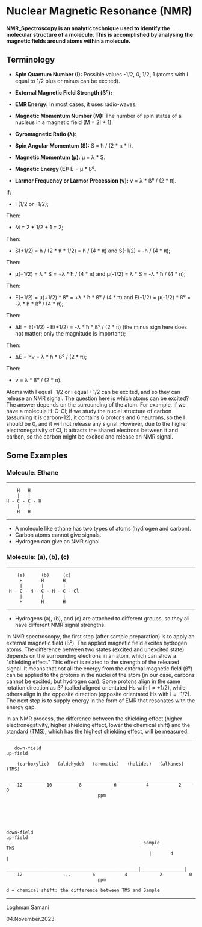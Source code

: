 # Nuclear Magnetic Resonance (NMR)

#### NMR_Spectroscopy is an analytic technique used to identify the molecular structure of a molecule. This is accomplished by analysing the magnetic fields around atoms within a molecule. 

## Terminology


- **Spin Quantum Number (I):** Possible values -1/2, 0, 1/2, 1 (atoms with I equal to 1/2 plus or minus can be excited).

- **External Magnetic Field Strength (ß⁰):**

- **EMR Energy:** In most cases, it uses radio-waves.

- **Magnetic Momentum Number (M):** The number of spin states of a nucleus in a magnetic field (M = 2I + 1).

- **Gyromagnetic Ratio (λ):**

- **Spin Angular Momentum (S):** S = ħ / (2 * π * I).

- **Magnetic Momentum (μ):** μ = λ * S.

- **Magnetic Energy (E):** E = μ * ß⁰.

- **Larmor Frequency or Larmor Precession (ν):** ν = λ * ß⁰ / (2 * π).


If:

- I (1/2 or -1/2);

Then:

- M = 2 * 1/2 + 1 = 2;

Then:

- S(+1/2) = ħ / (2 * π * 1/2) = ħ / (4 * π) and S(-1/2) = -ħ / (4 * π);

Then:

- μ(+1/2) = λ * S = +λ * ħ / (4 * π) and μ(-1/2) = λ * S = -λ * ħ / (4 * π);

Then:

- E(+1/2) = μ(+1/2) * ß⁰ = +λ * ħ * ß⁰ / (4 * π) and E(-1/2) = μ(-1/2) * ß⁰ = -λ * ħ * ß⁰ / (4 * π);

Then:

- ΔE = E(-1/2) - E(+1/2) = -λ * ħ * ß⁰ / (2 * π) (the minus sign here does not matter; only the magnitude is important);

Then:

- ΔE = ħν = λ * ħ * ß⁰ / (2 * π);

Then:

- ν = λ * ß⁰ / (2 * π).

Atoms with I equal -1/2 or I equal +1/2 can be excited, and so they can release an NMR signal. The question here is which atoms can be excited? The answer depends on the surrounding of the atom. For example, if we have a molecule H-C-Cl; if we study the nuclei structure of carbon (assuming it is carbon-12), it contains 6 protons and 6 neutrons, so the I should be 0, and it will not release any signal. However, due to the higher electronegativity of Cl, it attracts the shared electrons between it and carbon, so the carbon might be excited and release an NMR signal.

## Some Examples

### Molecule: Ethane



---------------------

        H   H
        |   |
    H - C - C - H
        |   |
        H   H

---------------------

- A molecule like ethane has two types of atoms (hydrogen and carbon).
- Carbon atoms cannot give signals.
- Hydrogen can give an NMR signal.


### Molecule: (a), (b), (c)

---------------------------------

        (a)      (b)     (c)
         H       H       H
         |       |       |
     H - C - H - C - H - C - Cl
         |       |       |
         H       H       H

---------------------------------

- Hydrogens (a), (b), and (c) are attached to different groups, so they all have different NMR signal strengths.

In NMR spectroscopy, the first step (after sample preparation) is to apply an external magnetic field (ß⁰). The applied magnetic field excites hydrogen atoms. The difference between two states (excited and unexcited state) depends on the surrounding electrons in an atom, which can show a "shielding effect." This effect is related to the strength of the released signal. It means that not all the energy from the external magnetic field (ß⁰) can be applied to the protons in the nuclei of the atom (in our case, carbons cannot be excited, but hydrogen can). Some protons align in the same rotation direction as ß⁰ (called aligned orientated Hs with I = +1/2), while others align in the opposite direction (opposite orientated Hs with I = -1/2). The next step is to supply energy in the form of EMR that resonates with the energy gap.

In an NMR process, the difference between the shielding effect (higher electronegativity, higher shielding effect, lower the chemical shift) and the standard (TMS), which has the highest shielding effect, will be measured.

-----------------------------------------------------------------------------------------------

                                    
                                       
       down-field                                                        up-field
                                                                   
        (carboxylic)   (aldehyde)   (aromatic)   (halides)   (alkanes)     (TMS)                                                
        ________________________________________________________________________
        12         10          8            6           4           2          0
                                      ppm
   





    down-field                                                               up-field
                                                       sample            TMS
                                                         |       d        |
        _________________________________________________|________________|
        12               ...        6           4            2          0
                                      ppm

    d = chemical shift: the difference between TMS and Sample  

-----------------------------------------------------------------------------------------------





Loghman Samani

04.November.2023


